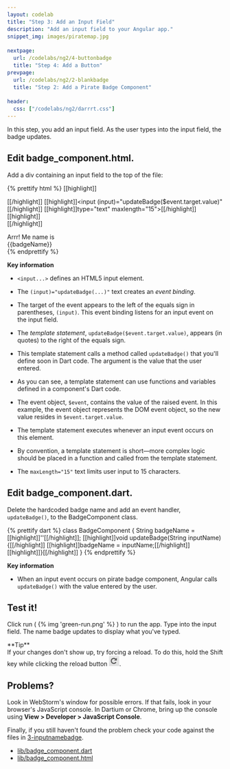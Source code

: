 ```yaml
---
layout: codelab
title: "Step 3: Add an Input Field"
description: "Add an input field to your Angular app."
snippet_img: images/piratemap.jpg

nextpage:
  url: /codelabs/ng2/4-buttonbadge
  title: "Step 4: Add a Button"
prevpage:
  url: /codelabs/ng2/2-blankbadge
  title: "Step 2: Add a Pirate Badge Component"

header:
  css: ["/codelabs/ng2/darrrt.css"]
---
```


In this step, you add an input field.
As the user types into the input field,
the badge updates.

## <i class="fa fa-anchor"> </i> Edit badge_component.html.

<div class="row"> <div class="col-md-7" markdown="1">

<div class="trydart-step-details" markdown="1">

Add a div containing an input field to the top of the file:

{% prettify html %}
[[highlight]]<div class="widgets">[[/highlight]]
  [[highlight]]<input (input)="updateBadge($event.target.value)"[[/highlight]]
         [[highlight]]type="text" maxlength="15">[[/highlight]]
[[highlight]]</div>[[/highlight]]

<div class="badge">
  <div class="greeting">Arrr! Me name is</div>
  <div class="name">{{badgeName}}</div>
</div>
{% endprettify %}

</div>

</div> <div class="col-md-5" markdown="1">

<i class="fa fa-key key-header"> </i> <strong> Key information </strong>

* `<input...>` defines an HTML5 input element.

* The `(input)="updateBadge(...)"` text creates an _event binding_.

* The target of the event appears to the left of the equals
  sign in parentheses, `(input)`.  This event binding listens
  for an input event on the input field.

* The _template statement_, `updateBadge($event.target.value)`,
  appears (in quotes) to the right of the equals sign.

* This template statement calls a method called `updateBadge()`
  that you'll define soon in Dart code. The argument is the value
  that the user entered.

* As you can see, a template statement can use
  functions and variables defined in a component's Dart code.

* The event object, `$event`, contains the value of the raised event.
  In this example, the event object represents the DOM event object,
  so the new value resides in `$event.target.value`.

* The template statement executes whenever an input event occurs on this
  element.

* By convention, a template statement is short&mdash;more
  complex logic should be placed in a function and called
  from the template statement.

* The `maxLength="15"` text limits user input to 15 characters.

</div> </div>

## <i class="fa fa-anchor"> </i> Edit badge_component.dart.

<div class="row"> <div class="col-md-7" markdown="1">

<div class="trydart-step-details" markdown="1">

Delete the hardcoded badge name and add an event handler,
`updateBadge()`, to the BadgeComponent class.

{% prettify dart %}
class BadgeComponent {
  String badgeName = [[highlight]]''[[/highlight]];
  [[highlight]]void updateBadge(String inputName) {[[/highlight]]
    [[highlight]]badgeName = inputName;[[/highlight]]
  [[highlight]]}[[/highlight]]
}
{% endprettify %}

</div>

</div> <div class="col-md-5" markdown="1">

<i class="fa fa-key key-header"> </i> <strong> Key information </strong>

* When an input event occurs on pirate badge component,
  Angular calls `updateBadge()` with the value entered by the user.

</div> </div>

## <i class="fa fa-anchor"> </i> Test it!

<div class="trydart-step-details" markdown="1">

Click run ( {% img 'green-run.png' %} ) to run the app.
Type into the input field.
The name badge updates to display what you've typed.
</div>

<div class="trydart-step-details" markdown="1">
<aside class="alert alert-success" markdown="1">
<i class="fa fa-lightbulb-o"> </i> **Tip** <br>
If your changes don't show up, try forcing a reload.
To do this, hold the Shift key while clicking the reload button
<img src="images/Chrome-reload-button.png" alt="the round reload button">.
</aside>
</div>

## Problems?

Look in WebStorm's window for possible errors.
If that fails, look in your browser's JavaScript console.
In Dartium or Chrome, bring up the console using
**View > Developer > JavaScript Console**.

Finally, if you still haven't found the problem
check your code against the files in
[3-inputnamebadge](https://github.com/dart-lang/one-hour-codelab/tree/ng2/ng2/3-inputnamebadge).

* [lib/badge_component.dart](https://raw.githubusercontent.com/dart-lang/one-hour-codelab/ng2/ng2/3-inputnamebadge/lib/badge_component.dart)
* [lib/badge_component.html](https://raw.githubusercontent.com/dart-lang/one-hour-codelab/ng2/ng2/3-inputnamebadge/lib/badge_component.html)
